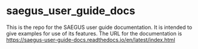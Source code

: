 # saegus_user_guide_docs
This is the repo for the SAEGUS user guide documentation.
It is intended to give examples for use of its features.
The URL for the documentation is https://saegus-user-guide-docs.readthedocs.io/en/latest/index.html
